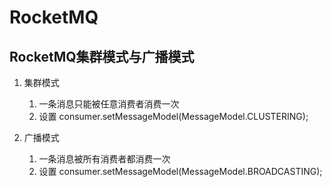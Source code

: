 # RocketMQ

## RocketMQ集群模式与广播模式
1. 集群模式
    1. 一条消息只能被任意消费者消费一次
    2. 设置 consumer.setMessageModel(MessageModel.CLUSTERING);

2. 广播模式
    1. 一条消息被所有消费者都消费一次
    2. 设置 consumer.setMessageModel(MessageModel.BROADCASTING);








